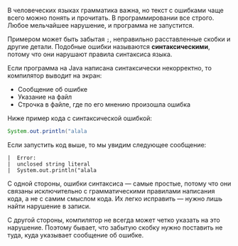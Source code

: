 В человеческих языках грамматика важна, но текст с ошибками чаще всего можно понять и прочитать. В программировании все строго. Любое мельчайшее нарушение, и программа не запустится.

Примером может быть забытая `;`, неправильно расставленные скобки и другие детали. Подобные ошибки называются **синтаксическими**, потому что они нарушают правила синтаксиса языка.

Если программа на Java написана синтаксически некорректно, то компилятор выводит на экран:

* Сообщение об ошибке
* Указание на файл
* Строчка в файле, где по его мнению произошла ошибка

Ниже пример кода с синтаксической ошибкой:

```java
System.out.println("alala
```

Если запустить код выше, то мы увидим следующее сообщение:

```text
|  Error:
|  unclosed string literal
|  System.out.println("alala
```

С одной стороны, ошибки синтаксиса — самые простые, потому что они связаны исключительно с грамматическими правилами написания кода, а не с самим смыслом кода. Их легко исправить — нужно лишь найти нарушение в записи.

С другой стороны, компилятор не всегда может четко указать на это нарушение. Поэтому бывает, что забытую скобку нужно поставить не туда, куда указывает сообщение об ошибке.
